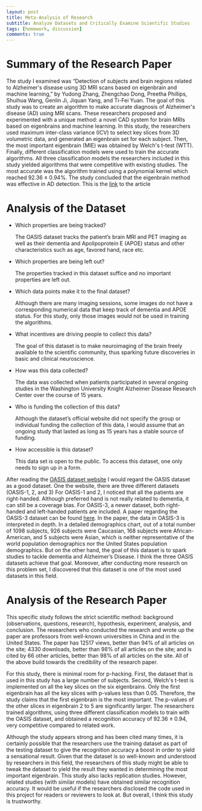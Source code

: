 ```yaml
---
layout: post
title: Meta-Analysis of Research
subtitle: Analyze Datasets and Critically Examine Scientific Studies
tags: [homework, discussion]
comments: true
---
```


# Summary of the Research Paper 

The study I examined was  “Detection of subjects and brain regions related to Alzheimer's disease using 3D MRI scans based on eigenbrain and machine learning,” by Yudong Zhang, Zhengchao Dong, Preetha Phillips, Shuihua Wang, Genlin Ji, Jiquan Yang, and Ti-Fei Yuan. The goal of this study was  to create an algorithm to make accurate diagnosis of Alzheimer's disease (AD) using MRI scans. These researchers proposed and experimented with a unique method: a novel CAD system for brain MRIs based on eigenbrains and machine learning. In this study, the researchers used maximum inter-class variance (ICV) to select key slices from 3D volumetric data, and generated an eigenbrain set for each subject. Then, the most important eigenbrain (MIE) was obtained by Welch's t-test (WTT). Finally, different classification models were used to train the accurate algorithms. All three classification models the researchers included in this study yielded algorithms that were competitive with existing studies. The most accurate was the algorithm trained using a polynomial kernel which reached 92.36 ± 0.94%. The study concluded that the eigenbrain method was effective in AD detection. This is the [link](https://www.frontiersin.org/articles/10.3389/fncom.2015.00066/full#h8) to the article

# Analysis of the Dataset

*   Which properties are being tracked?

    The OASIS dataset tracks the patient’s brain MRI and PET imaging as well as their dementia and Apolipoprotein E (APOE) status and other characteristics such as age, favored hand, race etc. 

*   Which properties are being left out?

    The properties tracked in this dataset suffice and no important properties are left out. 

*   Which data points make it to the final dataset?

    Although there are many imaging sessions, some images do not have a corresponding numerical data that keep track of dementia and APOE status. For this study, only those images would not be used in training the algorithms. 

*   What incentives are driving people to collect this data?

    The goal of this dataset is to make neuroimaging of the brain freely available to the scientific community, thus sparking future discoveries in basic and clinical neuroscience.

*   How was this data collected?

    The data was collected when patients participated in several ongoing studies in the Washington University Knight Alzheimer Disease Research Center over the course of 15 years.
    
*   Who is funding the collection of this data?

    Although the dataset’s official website did not specify the group or individual funding the collection of this data, I would assume that an ongoing study that lasted as long as 15 years has a stable source of funding. 

*   How accessible is this dataset?

    This data set is open to the public. To access this dataset, one only needs to sign up in a form. 

After reading the [OASIS dataset website](https://www.oasis-brains.org) I would regard the OASIS dataset as a good dataset. One the website, there are three different datasets (OASIS-1, 2, and 3) For OASIS-1 and 2, I noticed that all the patients are right-handed. Although preferred hand is not really related to dementia, it can still be a coverage bias. For OASIS-3, a newer dataset, both right-handed and left-handed patients are included. A paper regarding the OASIS-3 dataset can be found [here](https://www.medrxiv.org/content/10.1101/2019.12.13.19014902v1.full.pdf). In the paper, the data in OASIS-3 is interpreted in depth. In a detailed demographics chart, out of a total number of 1098 subjects, 926 subjects were Caucasian, 168 subjects were African-American, and 5 subjects were Asian, which is neither representative of the world population demographics nor the United States population demographics. But on the other hand, the goal of this dataset is to spark studies to tackle dementia and Alzheimer’s Disease. I think the three OASIS datasets achieve that goal. Moreover, after conducting more research on this problem set, I discovered that this dataset is one of the most used datasets in this field.

# Analysis of the Research Paper

This specific study follows the strict scientific method: background (observations, questions, research), hypothesis, experiment, analysis, and conclusion. The researchers who conducted the research and wrote up the paper are professors from well-known universities in China and in the United States. The paper has 12517 views, better than 94% of all articles on the site; 4330 downloads, better than 98% of all articles on the site; and is cited by 66 other articles, better than 98% of all articles on the site. All of the above build towards the credibility of the research paper. 

For this study, there is minimal room for p-hacking. First, the dataset that is used in this study has a large number of subjects. Second, Welch's t-test is implemented on all the key slices on the six eigenbrains. Only the first eigenbrain has all the key slices with p-values less than 0.05. Therefore, the study claims that the first eigenbrain is the most important. The p-values of the other slices in eigenbrain 2 to 5 are significantly larger. The researchers trained algorithms, using three different classification models to train with the OASIS dataset, and obtained a recognition accuracy of 92.36 ± 0.94, very competitive compared to related work. 


Although the study appears strong and has been cited many times, it is certainly possible that the researchers use the training dataset as part of the testing dataset to give the recognition accuracy a boost in order to yield a sensational result. Given that the dataset is so well-known and understood by researchers in this field, the researchers of this study might be able to tweak the dataset to yield the result they wanted in determining the most important eigenbrain. This study also lacks replication studies. However, related studies (with similar models) have obtained similar recognition accuracy. It would be useful if the researchers disclosed the code used in this project for readers or reviewers to look at. But overall, I think this study is trustworthy.